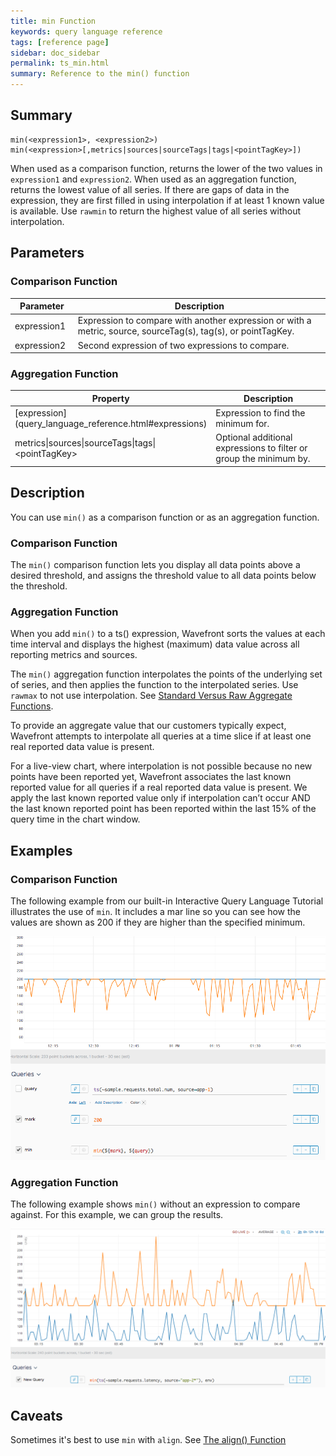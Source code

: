 ```yaml
---
title: min Function
keywords: query language reference
tags: [reference page]
sidebar: doc_sidebar
permalink: ts_min.html
summary: Reference to the min() function
---
```

## Summary
```
min(<expression1>, <expression2>)
min(<expression>[,metrics|sources|sourceTags|tags|<pointTagKey>])
```

When used as a comparison function, returns the lower of the two values in `expression1` and `expression2`.
When used as an aggregation function, returns the lowest value of all series. If there are gaps of data in the expression, they are first filled in using interpolation if at least 1 known value is available. Use `rawmin` to return the highest value of all series without interpolation.

## Parameters

### Comparison Function
<table>
<tbody>
<thead>
<tr><th width="20%">Parameter</th><th width="80%">Description</th></tr>
</thead>
<tr>
<td>expression1</td>
<td>Expression to compare with another expression or with a metric, source, sourceTag(s), tag(s), or pointTagKey. </td></tr>
<tr>
<td>expression2</td>
<td>Second expression of two expressions to compare.   </td>
</tr>
</tbody>
</table>

### Aggregation Function
<table>
<tbody>
<thead>
<tr><th width="20%">Property</th><th width="80%">Description</th></tr>
</thead>
<tr>
<td markdown="span"> [expression](query_language_reference.html#expressions)</td>
<td>Expression to find the minimum for. </td></tr>
<tr>
<td>metrics&vert;sources&vert;sourceTags&vert;tags&vert;&lt;pointTagKey&gt;</td>
<td>Optional additional expressions to filter or group the minimum by. </td>
</tr>
</tbody>
</table>

## Description

You can use `min()` as a comparison function or as an aggregation function.

### Comparison Function

The `min()` comparison function lets you display all data points above a desired threshold, and assigns the threshold value to all data points below the threshold.

### Aggregation Function

When you add `min()` to a ts() expression, Wavefront sorts the values at each time interval and displays the highest (maximum) data value across all reporting metrics and sources.

The `min()` aggregation function interpolates the points of the underlying set of series, and then applies the function to the interpolated series. Use `rawmax` to not use interpolation. See [Standard Versus Raw Aggregate Functions](query_language_aggregate_functions.html).

To provide an aggregate value that our customers typically expect, Wavefront attempts to interpolate all queries at a time slice if at least one real reported data value is present.

For a live-view chart, where interpolation is not possible because no new points have been reported yet, Wavefront associates the last known reported value for all queries if a real reported data value is present. We apply the last known reported value only if interpolation can’t occur AND the last known reported point has been reported within the last 15% of the query time in the chart window.

## Examples

### Comparison Function

The following example from our built-in Interactive Query Language Tutorial illustrates the use of `min`. It includes a mar line so you can see how the values are shown as 200 if they are higher than the specified minimum.

![ts min](images/ts_min.png)

### Aggregation Function

The following example shows `min()` without an expression to compare against. For this example, we can group the results.

![ts min aggr](images/ts_min_aggr.png)


## Caveats

Sometimes it's best to use `min` with `align`. See [The align() Function](query_language_align_function.html)
